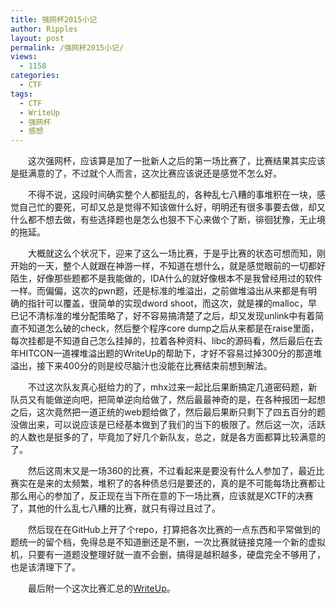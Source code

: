 ```yaml
---
title: 强网杯2015小记
author: Ripples
layout: post
permalink: /强网杯2015小记/
views:
  - 1158
categories:
  - CTF
tags:
  - CTF
  - WriteUp
  - 强网杯
  - 感想
---
```

<p style="text-indent: 2em;">
  这次强网杯，应该算是加了一批新人之后的第一场比赛了，比赛结果其实应该是挺满意的了，不过就个人而言，这次比赛应该说还是感觉不怎么好。
</p>

<!--more-->

<p style="text-indent: 2em;">
  不得不说，这段时间确实整个人都挺乱的，各种乱七八糟的事堆积在一块，感觉自己忙的要死，可却又总是觉得不知该做什么好，明明还有很多事要去做，却又什么都不想去做，有些选择题也是怎么也狠不下心来做个了断，徘徊犹豫，无止境的拖延。
</p>

<p style="text-indent: 2em;">
  大概就这么个状况下，迎来了这么一场比赛，于是乎比赛的状态可想而知，刚开始的一天，整个人就跟在神游一样，不知道在想什么，就是感觉眼前的一切都好陌生，好像那些题都不是我能做的，IDA什么的就好像根本不是我曾经用过的软件一样。而偏偏，这次的pwn题，还是标准的堆溢出，之前做堆溢出从来都是有明确的指针可以覆盖，很简单的实现dword shoot，而这次，就是裸的malloc，早已记不清标准的堆分配策略了，好不容易搞清楚了之后，却又发现unlink中有着简直不知道怎么破的check，然后整个程序core dump之后从来都是在raise里面，每次挂都是不知道自己怎么挂掉的，拉着各种资料、libc的源码看，然后最后在去年HITCON一道裸堆溢出题的WriteUp的帮助下，才好不容易过掉300分的那道堆溢出，接下来400分的则是绞尽脑汁也没能在比赛结束前想到解法。
</p>

<p style="text-indent: 2em;">
  不过这次队友真心挺给力的了，mhx过来一起比后果断搞定几道密码题，新队员又有能做逆向吧，把简单逆向给做了，然后最最神奇的是，在各种报团一起想之后，这次竟然把一道正统的web题给做了，然后最后果断只剩下了四五百分的题没做出来，可以说应该是已经基本做到了我们的当下的极限了。然后这一次，活跃的人数也是挺多的了，毕竟加了好几个新队友，总之，就是各方面都算比较满意的了。
</p>

<p style="text-indent: 2em;">
  然后这周末又是一场360的比赛，不过看起来是要没有什么人参加了，最近比赛实在是来的太频繁，堆积了的各种债总归是要还的，真的是不可能每场比赛都让那么用心的参加了，反正现在当下所在意的下一场比赛，应该就是XCTF的决赛了，其他的什么乱七八糟的比赛，就只有得过且过了。
</p>

<p style="text-indent: 2em;">
  然后现在在GitHub上开了个repo，打算把各次比赛的一点东西和平常做到的题统一的留个档，免得总是不知道删还是不删，一次比赛就链接克隆一个新的虚拟机，只要有一道题没整理好就一直不会删，搞得是越积越多，硬盘完全不够用了，也是该清理下了。
</p>

<p style="text-indent: 2em;">
  最后附一个这次比赛汇总的<a href="https://github.com/JayvicWen/CTF/blob/master/2015/Qiangwang%20Cup%20(%E5%BC%BA%E7%BD%91%E6%9D%AF)/writeup/README.md">WriteUp</a>。
</p>
